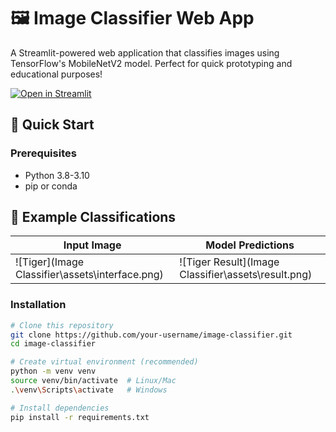 # 🖼️ Image Classifier Web App

A Streamlit-powered web application that classifies images using TensorFlow's MobileNetV2 model. Perfect for quick prototyping and educational purposes!

[![Open in Streamlit](https://static.streamlit.io/badges/streamlit_badge_black_white.svg)](https://your-app-url.streamlit.app)

## 🚀 Quick Start

### Prerequisites
- Python 3.8-3.10
- pip or conda

## 📸 Example Classifications

| Input Image | Model Predictions |
|-------------|-------------------|
| ![Tiger](Image Classifier\assets\interface.png) | ![Tiger Result](Image Classifier\assets\result.png) |

### Installation
```bash
# Clone this repository
git clone https://github.com/your-username/image-classifier.git
cd image-classifier

# Create virtual environment (recommended)
python -m venv venv
source venv/bin/activate  # Linux/Mac
.\venv\Scripts\activate   # Windows

# Install dependencies
pip install -r requirements.txt



